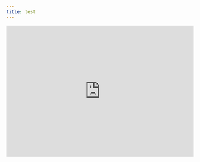 ```yaml
---
title: test
---
```



<iframe width="100%" height="352" src="https://open.spotify.com/embed/episode/7iYqV6rodcar2ETgYVfMpQ?utm_source=generator" frameBorder="0" allowfullscreen="" allow="autoplay; clipboard-write; encrypted-media; fullscreen; picture-in-picture" loading="lazy"></iframe>

